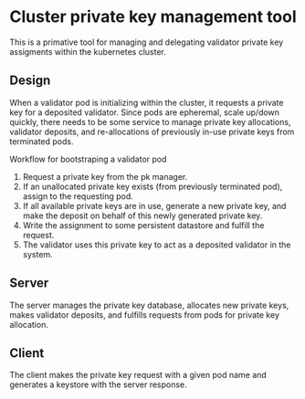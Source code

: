 # Cluster private key management tool

This is a primative tool for managing and delegating validator private key 
assigments within the kubernetes cluster.

## Design

When a validator pod is initializing within the cluster, it requests a private 
key for a deposited validator. Since pods are epheremal, scale up/down quickly,
there needs to be some service to manage private key allocations, validator 
deposits, and re-allocations of previously in-use private keys from terminated
pods. 

Workflow for bootstraping a validator pod

1. Request a private key from the pk manager.
1. If an unallocated private key exists (from previously terminated pod), assign
   to the requesting pod.
1. If all available private keys are in use, generate a new private key, and
   make the deposit on behalf of this newly generated private key.
1. Write the assignment to some persistent datastore and fulfill the request.
1. The validator uses this private key to act as a deposited validator in the
   system. 

## Server

The server manages the private key database, allocates new private keys, makes
validator deposits, and fulfills requests from pods for private key allocation.

## Client

The client makes the private key request with a given pod name and generates a 
keystore with the server response.
